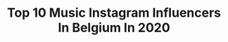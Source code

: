 ---
title: Top 10 Music Instagram Influencers In Belgium In 2020
description: >-
  Find top music Instagram influencers in Belgium in 2020. Most popular hashtags: #music #friends #artist.
platform: Instagram
hits: 75
text_top: See the most popular Instagram influencers on inBeat.
text_bottom: inBeat aggregates 75 Instagram influencers like this in Belgium for you to work with.
profiles:
  - username: "alina.havrisciuc"
    fullname: >-
      A L I N A
    bio: >-
      I sᴇʀᴠᴇ ᴛʜʀᴏᴜɢʜ MUSIC ☟︎NEW VIDEO
    location: "Belgium"
    followers: 20521
    engagement: 738
    commentsToLikes: 0.134839
    id: ck14icgnkeq6i0i19b8tb1rrz
    verified: false
    hashtags: "#babysocks, #friday, #backtoschool, #blessed"
  - username: "nicolinehummelofficial"
    fullname: >-
      Nicoline Hummel official
    bio: >-
      Actress Singer Musical theatre Writer
    location: "Belgium"
    followers: 35922
    engagement: 645
    commentsToLikes: 0.026380
    id: ck5hmzuc4mxz00i114yf5j0aw
    verified: true
    hashtags: "#selfcare, #happiness, #pipa, #singer"
  - username: "realkateryan"
    fullname: >-
      Kate Ryan
    bio: >-
      World music award winner ⭐️ Singer/ songwriter/ artist /creator. Ontdek mij "Natur'elle" 👇🏻
    location: "Belgium"
    followers: 32758
    engagement: 320
    commentsToLikes: 0.043993
    id: ck5ck9s4rwfjr0i1147kzflka
    verified: true
    hashtags: "#lovelyday, #monaco, #artist, #libertine"
  - username: "romeoblanco"
    fullname: >-
      Romeo Blanco
    bio: >-
      Music Producer / Songwriter / Artist 🇧🇪 Belgian born | touring the world. 📀 Golden record for ‘In The Mood’ ‘FOR YOUR LOVE’ out now! Get it here:
    location: "Belgium"
    followers: 50399
    engagement: 85
    commentsToLikes: 0.082212
    id: ckapayeglxxpu0i787dc562hk
    verified: true
    hashtags: "#artist, #tomorrowland, #dj, #music"
  - username: "matthewjohnmichel"
    fullname: >-
      ᴍᴀᴛᴛʜᴇᴡ ᴍɪᴄʜᴇʟ
    bio: >-
      ▪️Uitvoerend en creatief artiest ▫️La Cage Aux Folles, Ketnet Musical, Campus12 ▫️Antwerpen ▫️matthewjmichel1988@gmail.com
    location: "Belgium"
    followers: 24466
    engagement: 550
    commentsToLikes: 0.018294
    id: ckap8lcz8oub40i78zur96x3p
    verified: false
    hashtags: "#voorveiligverkeer, #verrassendintens, #incroyablementintense, #philadelphiaintense"
  - username: "jaspersteverlinck"
    fullname: >-
      Jasper Steverlinck
    bio: >-
      Singer, songwriter, musician, producer
    location: "Belgium"
    followers: 10818
    engagement: 626
    commentsToLikes: 0.044406
    id: ck5qclmsvr6hb0i11aqfwsv47
    verified: true
    hashtags: "#music, #friends, #songwriting, #gibson"
  - username: "zoe.wanderer"
    fullname: >-
      Zoë
    bio: >-
      Wild one⚡️🦋 La vie en rose🌹 🎶 Do everything with love Inspired @onlyhumanmoods Freelance model: Dm for Collabs & bookings 💙🎤music & art
    location: "Belgium"
    followers: 9577
    engagement: 393
    commentsToLikes: 0.043446
    id: ck6uejbj1r9c90j716dcpk8t7
    verified: false
    hashtags: "#noretouching, #justme, #humanity, #singing"
  - username: "jadehassoune"
    fullname: >-
      Jade Hassouné
    bio: >-
      ‪I’m in Montreal, I make pop music as #J4DE ™💕Also I’m #Meliorn in #Shadowhunters 🍃🎉My debut EP is out now! Listen to ittttt👇🏽🌈
    location: "Belgium"
    followers: 351502
    engagement: 354
    commentsToLikes: 0.013639
    id: ck6u606lscs3e0j71v420hmwe
    verified: true
    hashtags: "#meliorn, #lltaf, #shadowhunters, #lovelettertoafandom"
  - username: "rodnaima"
    fullname: >-
      Naïma Rodric
    bio: >-
      Belgian Actress 🎬 Agent Agitateur - Cyril Cannizzo Cinéma / Soon • Music Hole 🎥
    location: "Belgium"
    followers: 11628
    engagement: 722
    commentsToLikes: 0.027230
    id: ckap3ot603wmv0i78yoz8ogru
    verified: false
    hashtags: "#belgium, #gobletsreutilisables, #waterfalls"
  - username: "dbstf"
    fullname: >-
      DBSTF • D-Block & S-te-Fan ☆☆
    bio: >-
      ☆☆ @ghoststorieslive ☆☆ Music Made Addictz podcast ☆☆ TROUBLE OUT NOW;
    location: "Belgium"
    followers: 197065
    engagement: 404
    commentsToLikes: 0.049312
    id: ck1344ny3uopd0i19t2779uj9
    verified: true
    hashtags: ""
---